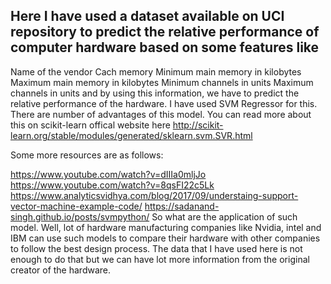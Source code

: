 
## Here I have used a dataset available on UCI repository to predict the relative performance of computer hardware based on some features like

Name of the vendor
Cach memory
Minimum main memory in kilobytes
Maximum main memory in kilobytes
Minimum channels in units
Maximum channels in units and by using this information, we have to predict the relative performance of the hardware.
I have used SVM Regressor for this. There are number of advantages of this model. 
You can read more about this on scikit-learn offical website here 
http://scikit-learn.org/stable/modules/generated/sklearn.svm.SVR.html 

Some more resources are as follows:

https://www.youtube.com/watch?v=dIIIa0mljJo
https://www.youtube.com/watch?v=8qsFI22c5Lk
https://www.analyticsvidhya.com/blog/2017/09/understaing-support-vector-machine-example-code/
https://sadanand-singh.github.io/posts/svmpython/
So what are the application of such model. 
Well, lot of hardware manufacturing companies like Nvidia, intel and IBM can use such models to 
compare their hardware with other companies to follow the best design process. 
The data that I have used here is not enough to do that but we can have lot more information from the original creator 
of the hardware.

